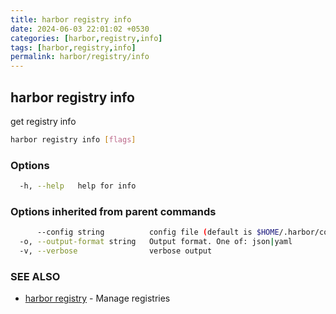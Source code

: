 ```yaml
---
title: harbor registry info
date: 2024-06-03 22:01:02 +0530
categories: [harbor,registry,info]
tags: [harbor,registry,info]
permalink: harbor/registry/info
---
```

## harbor registry info

get registry info

```bash
harbor registry info [flags]
```

### Options

```bash
  -h, --help   help for info
```

### Options inherited from parent commands

```bash
      --config string          config file (default is $HOME/.harbor/config.yaml) (default "/home/user/.harbor/config.yaml")
  -o, --output-format string   Output format. One of: json|yaml
  -v, --verbose                verbose output
```

### SEE ALSO

* [harbor registry]()	 - Manage registries

